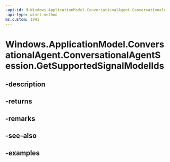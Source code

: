 ```yaml
---
-api-id: M:Windows.ApplicationModel.ConversationalAgent.ConversationalAgentSession.GetSupportedSignalModelIds
-api-type: winrt method
ms.custom: 19H1
---
```


<!-- Method syntax.
public IVectorView<uint> ConversationalAgentSession.GetSupportedSignalModelIds()
-->

# Windows.ApplicationModel.ConversationalAgent.ConversationalAgentSession.GetSupportedSignalModelIds

## -description

## -returns

## -remarks

## -see-also

## -examples

